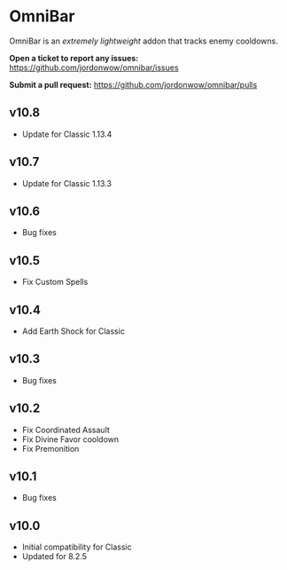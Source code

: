 # OmniBar

OmniBar is an _extremely lightweight_ addon that tracks enemy cooldowns.

**Open a ticket to report any issues:**
https://github.com/jordonwow/omnibar/issues

**Submit a pull request:**
https://github.com/jordonwow/omnibar/pulls

## v10.8
* Update for Classic 1.13.4

## v10.7
* Update for Classic 1.13.3

## v10.6
* Bug fixes

## v10.5
* Fix Custom Spells

## v10.4
* Add Earth Shock for Classic

## v10.3
* Bug fixes

## v10.2
* Fix Coordinated Assault
* Fix Divine Favor cooldown
* Fix Premonition

## v10.1
* Bug fixes

## v10.0
* Initial compatibility for Classic
* Updated for 8.2.5
